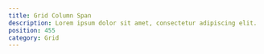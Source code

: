 ```yaml
---
title: Grid Column Span
description: Lorem ipsum dolor sit amet, consectetur adipiscing elit.
position: 455
category: Grid
---
```

